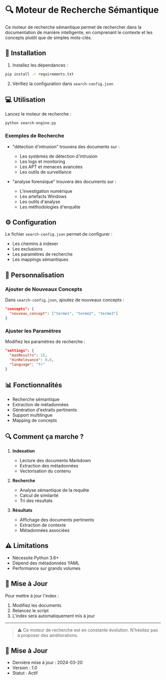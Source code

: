 # 🔍 Moteur de Recherche Sémantique

Ce moteur de recherche sémantique permet de rechercher dans la documentation de manière intelligente, en comprenant le contexte et les concepts plutôt que de simples mots-clés.

## 🚀 Installation

1. Installez les dépendances :
```bash
pip install -r requirements.txt
```

2. Vérifiez la configuration dans `search-config.json`

## 💻 Utilisation

Lancez le moteur de recherche :
```bash
python search-engine.py
```

### Exemples de Recherche

- "détection d'intrusion" trouvera des documents sur :
  - Les systèmes de détection d'intrusion
  - Les logs et monitoring
  - Les APT et menaces avancées
  - Les outils de surveillance

- "analyse forensique" trouvera des documents sur :
  - L'investigation numérique
  - Les artefacts Windows
  - Les outils d'analyse
  - Les méthodologies d'enquête

## ⚙️ Configuration

Le fichier `search-config.json` permet de configurer :
- Les chemins à indexer
- Les exclusions
- Les paramètres de recherche
- Les mappings sémantiques

## 🔧 Personnalisation

### Ajouter de Nouveaux Concepts

Dans `search-config.json`, ajoutez de nouveaux concepts :
```json
"concepts": {
  "nouveau_concept": ["terme1", "terme2", "terme3"]
}
```

### Ajuster les Paramètres

Modifiez les paramètres de recherche :
```json
"settings": {
  "maxResults": 15,
  "minRelevance": 0.6,
  "language": "fr"
}
```

## 📊 Fonctionnalités

- Recherche sémantique
- Extraction de métadonnées
- Génération d'extraits pertinents
- Support multilingue
- Mapping de concepts

## 🔍 Comment ça marche ?

1. **Indexation**
   - Lecture des documents Markdown
   - Extraction des métadonnées
   - Vectorisation du contenu

2. **Recherche**
   - Analyse sémantique de la requête
   - Calcul de similarité
   - Tri des résultats

3. **Résultats**
   - Affichage des documents pertinents
   - Extraction de contexte
   - Métadonnées associées

## ⚠️ Limitations

- Nécessite Python 3.6+
- Dépend des métadonnées YAML
- Performance sur grands volumes

## 🔄 Mise à Jour

Pour mettre à jour l'index :
1. Modifiez les documents
2. Relancez le script
3. L'index sera automatiquement mis à jour

---

> ⚠️ Ce moteur de recherche est en constante évolution. N'hésitez pas à proposer des améliorations.

## 📅 Mise à Jour
- Dernière mise à jour : 2024-03-20
- Version : 1.0
- Statut : Actif 